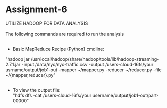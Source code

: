 # Assignment-6
UTILIZE HADOOP FOR DATA ANALYSIS <br/>
<br/>
The following commands are required to run the analysis <br/>
<br/>
* Basic MapReduce Recipe (Python) cmdline:

"hadoop jar  /usr/local/hadoop/share/hadoop/tools/lib/hadoop-streaming-2.7.1.jar -input /data/nyc/nyc-traffic.csv -output /users-cloud-16fs/your usrname/output/job1-out -mapper ~/mapper.py -reducer ~/reducer.py -file ~/{mapper,reducer}.py"
<br/> <br/>
* To view the output file: <br/>
"hdfs dfs -cat /users-cloud-16fs/your username/output/job1-out/part-00000"

